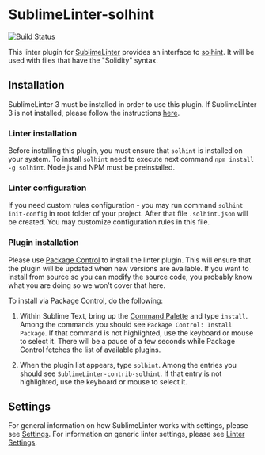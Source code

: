 SublimeLinter-solhint
=========================

[![Build Status](https://travis-ci.org/idrabenia/SublimeLinter-solhint.svg?branch=master)](https://travis-ci.org/idrabenia/SublimeLinter-solhint)

This linter plugin for [SublimeLinter](http://sublimelinter.readthedocs.org) provides an interface to [solhint](https://github.com/tokenhouse/solhint). It will be used with files that have the "Solidity" syntax.

## Installation
SublimeLinter 3 must be installed in order to use this plugin. If SublimeLinter 3 is not installed, please follow the instructions [here](http://sublimelinter.readthedocs.org/en/latest/installation.html).

### Linter installation
Before installing this plugin, you must ensure that `solhint` is installed on your system. To install `solhint` need to execute next command `npm install -g solhint`. Node.js and NPM must be preinstalled.

### Linter configuration
If you need custom rules configuration - you may run command `solhint init-config` in root folder of your project. After that file `.solhint.json` will be created. You may customize configuration rules in this file.


### Plugin installation
Please use [Package Control](https://sublime.wbond.net/installation) to install the linter plugin. This will ensure that the plugin will be updated when new versions are available. If you want to install from source so you can modify the source code, you probably know what you are doing so we won’t cover that here.

To install via Package Control, do the following:

1. Within Sublime Text, bring up the [Command Palette](http://docs.sublimetext.info/en/sublime-text-3/extensibility/command_palette.html) and type `install`. Among the commands you should see `Package Control: Install Package`. If that command is not highlighted, use the keyboard or mouse to select it. There will be a pause of a few seconds while Package Control fetches the list of available plugins.

2. When the plugin list appears, type `solhint`. Among the entries you should see `SublimeLinter-contrib-solhint`. If that entry is not highlighted, use the keyboard or mouse to select it.

## Settings
For general information on how SublimeLinter works with settings, please see [Settings](http://sublimelinter.readthedocs.org/en/latest/settings.html). For information on generic linter settings, please see [Linter Settings](http://sublimelinter.readthedocs.org/en/latest/linter_settings.html).


